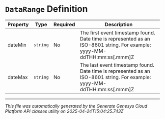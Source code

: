 # `DataRange` Definition

| Property | Type | Required | Description |
|----------|------|----------|-------------|
| dateMin | `string` | No | The first event timestamp found. Date time is represented as an ISO-8601 string. For example: yyyy-MM-ddTHH:mm:ss[.mmm]Z |
| dateMax | `string` | No | The last event timestamp found. Date time is represented as an ISO-8601 string. For example: yyyy-MM-ddTHH:mm:ss[.mmm]Z |

---

*This file was automatically generated by the Generate Genesys Cloud Platform API classes utility on 2025-04-24T15:04:25.743Z*